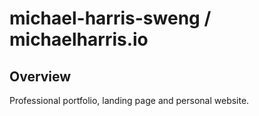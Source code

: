 # michael-harris-sweng / michaelharris.io

## Overview
Professional portfolio, landing page and personal website.
